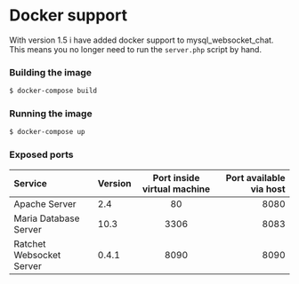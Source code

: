 # Docker support 

With version 1.5 i have added docker support to mysql_websocket_chat. This means you no longer need to run the ```server.php``` script
by hand.


### Building the image

```bash
$ docker-compose build
```

### Running the image

```bash
$ docker-compose up
```

### Exposed ports

| Service        | Version |Port inside virtual machine | Port available via host     |
| :---           | :--- |   :----:   | ---: |
| Apache Server  | 2.4 | 80       | 8080 |
| Maria Database Server   | 10.3 | 3306     | 8083 |
| Ratchet Websocket Server   | 0.4.1 | 8090     | 8090 |